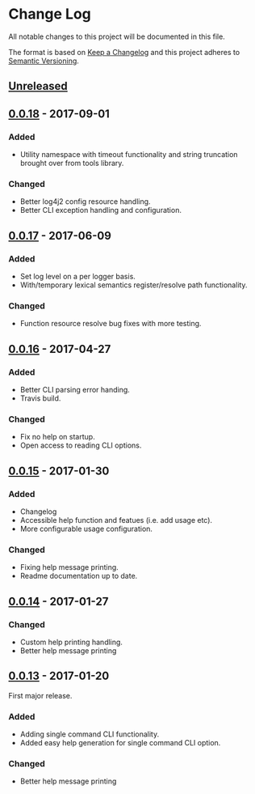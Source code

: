# Change Log
All notable changes to this project will be documented in this file.

The format is based on [Keep a Changelog](http://keepachangelog.com/)
and this project adheres to [Semantic Versioning](http://semver.org/).


## [Unreleased]

## [0.0.18] - 2017-09-01
### Added
- Utility namespace with timeout functionality and string truncation brought
  over from tools library.

### Changed
- Better log4j2 config resource handling.
- Better CLI exception handling and configuration.


## [0.0.17] - 2017-06-09
### Added
- Set log level on a per logger basis.
- With/temporary lexical semantics register/resolve path functionality.

### Changed
- Function resource resolve bug fixes with more testing.


## [0.0.16] - 2017-04-27
### Added
- Better CLI parsing error handing.
- Travis build.

### Changed
- Fix no help on startup.
- Open access to reading CLI options.


## [0.0.15] - 2017-01-30
### Added
- Changelog
- Accessible help function and featues (i.e. add usage etc).
- More configurable usage configuration.

### Changed
- Fixing help message printing.
- Readme documentation up to date.


## [0.0.14] - 2017-01-27
### Changed
- Custom help printing handling.
- Better help message printing


## [0.0.13] - 2017-01-20
First major release.

### Added
- Adding single command CLI functionality.
- Added easy help generation for single command CLI option.

### Changed
- Better help message printing


[Unreleased]: https://github.com/plandes/clj-actioncli/compare/v0.0.18...HEAD
[0.0.18]: https://github.com/plandes/clj-actioncli/compare/v0.0.17...v0.0.18
[0.0.17]: https://github.com/plandes/clj-actioncli/compare/v0.0.16...v0.0.17
[0.0.16]: https://github.com/plandes/clj-actioncli/compare/v0.0.15...v0.0.16
[0.0.15]: https://github.com/plandes/clj-actioncli/compare/v0.0.14...v0.0.15
[0.0.14]: https://github.com/plandes/clj-actioncli/compare/v0.0.13...v0.0.14
[0.0.13]: https://github.com/plandes/clj-actioncli/compare/v0.0.12...v0.0.13
